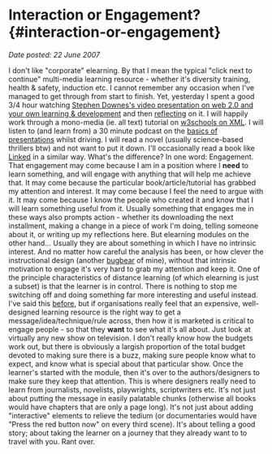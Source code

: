 # Interaction or Engagement? {#interaction-or-engagement}

_Date posted: 22 June 2007_

I don't like "corporate" elearning. By that I mean the typical "click next to continue" multi-media learning resource - whether it's diversity training, health & safety, induction etc. I cannot remember any occasion when I've managed to get through from start to finish. Yet, yesterday I spent a good 3/4 hour watching [Stephen Downes's video presentation on web 2.0 and your own learning & development](http://video.google.co.uk/videoplay?docid=-5431152345344515009) and then [reflecting](http://www.learningconversations.co.uk/main/index.php/mark/2007/06/20/web_2_0_and_your_own_learning_aamp_devel) on it. I will happily work through a mono-media (ie. all text) tutorial on [w3schools on XML](http://www.w3schools.com/xml/default.asp). I will listen to (and learn from) a 30 minute podcast on the [basics of presentations](http://www.manager-tools.com/2006/12/presentation-basics-principle-1/) whilst driving. I will read a novel (usually science-based thrillers btw) and not want to put it down. I'll occasionally read a book like [Linked](http://www.amazon.co.uk/Linked-Science-Networks-Albert-Laszlo-Barabasi/dp/0738206679) in a similar way. What's the difference? In one word: Engagement. That engagement may come because I am in a position where I **need** to learn something, and will engage with anything that will help me achieve that. It may come because the particular book/article/tutorial has grabbed my attention and interest. It may come because I feel the need to argue with it. It may come because I know the people who created it and know that I will learn something useful from it. Usually something that engages me in these ways also prompts action - whether its downloading the next installment, making a change in a piece of work I'm doing, telling someone about it, or writing up my reflections here. But elearning modules on the other hand... Usually they are about something in which I have no intrinsic interest. And no matter how careful the analysis has been, or how clever the instructional design (another [bugbear](http://www.answers.com/bugbear&r=67) of mine), without that intrinsic motivation to engage it's very hard to grab my attention and keep it. One of the principle characteristics of distance learning (of which elearning is just a subset) is that the learner is in control. There is nothing to stop me switching off and doing something far more interesting and useful instead. I've said this [before](http://www.learningconversations.co.uk/main/index.php/mark/2006/11/22/we_want_to_buy_a_learning_module), but if organisations really feel that an expensive, well-designed learning resource is the right way to get a message/idea/technique/rule across, then how it is marketed is critical to engage people - so that they **want** to see what it's all about. Just look at virtually any new show on television. I don't really know how the budgets work out, but there is obviously a largish proportion of the total budget devoted to making sure there is a buzz, making sure people know what to expect, and know what is special about that particular show. Once the learner's started with the module, then it's over to the authors/designers to make sure they keep that attention. This is where designers really need to learn from journalists, novelists, playwrights, scriptwriters etc. It's not just about putting the message in easily palatable chunks (otherwise all books would have chapters that are only a page long). It's not just about adding "interactive" elements to relieve the tedium (or documentaries would have "Press the red button now" on every third scene). It's about telling a good story; about taking the learner on a journey that they already want to to travel with you. Rant over.